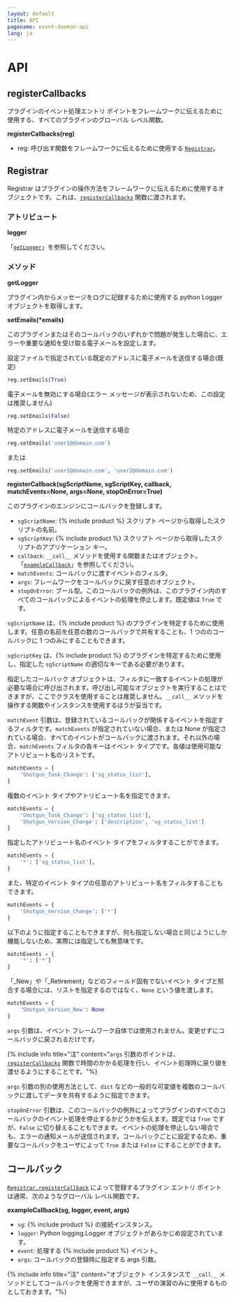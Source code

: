 ```yaml
---
layout: default
title: API
pagename: event-daemon-api
lang: ja
---
```


# API

<a id="registerCallbacks"></a>

## registerCallbacks

プラグインのイベント処理エントリ ポイントをフレームワークに伝えるために使用する、すべてのプラグインのグローバル レベル関数。

**registerCallbacks(reg)**

- reg: 呼び出す関数をフレームワークに伝えるために使用する [`Registrar`](#Registrar)。

<a id="Registrar"></a>

## Registrar

Registrar はプラグインの操作方法をフレームワークに伝えるために使用するオブジェクトです。これは、[`registerCallbacks`](#registerCallbacks) 関数に渡されます。

### アトリビュート

<a id="logger"></a>
**logger**

「[`getLogger`](#getLogger)」を参照してください。

### メソッド

<a id="getLogger"></a>
**getLogger**

プラグイン内からメッセージをログに記録するために使用する python Logger オブジェクトを取得します。

**setEmails(\*emails)**

このプラグインまたはそのコールバックのいずれかで問題が発生した場合に、エラーや重要な通知を受け取る電子メールを設定します。

設定ファイルで指定されている既定のアドレスに電子メールを送信する場合(既定)

```python
reg.setEmails(True)
```

電子メールを無効にする場合(エラー メッセージが表示されないため、この設定は推奨しません)

```python
reg.setEmails(False)
```

特定のアドレスに電子メールを送信する場合

```python
reg.setEmails('user1@domain.com')
```

または

```python
reg.setEmails('user1@domain.com', 'user2@domain.com')
```

<a id="registerCallback"></a>
**registerCallback(sgScriptName, sgScriptKey, callback, matchEvents=None, args=None, stopOnError=True)**

このプラグインのエンジンにコールバックを登録します。

- `sgScriptName`: {% include product %} スクリプト ページから取得したスクリプトの名前。
- `sgScriptKey`: {% include product %} スクリプト ページから取得したスクリプトのアプリケーション キー。
- `callback`: `__call__` メソッドを使用する関数またはオブジェクト。「[`exampleCallback`](#exampleCallback)」を参照してください。
- `matchEvents`: コールバックに渡すイベントのフィルタ。
- `args`: フレームワークをコールバックに戻す任意のオブジェクト。
- `stopOnError`: ブール型。このコールバックの例外は、このプラグイン内のすべてのコールバックによるイベントの処理を停止します。既定値は `True` です。

`sgScriptName` は、{% include product %} のプラグインを特定するために使用します。任意の名前を任意の数のコールバックで共有することも、1 つののコールバックに 1 つのみにすることもできます。

`sgScriptKey` は、{% include product %} のプラグインを特定するために使用し、指定した `sgScriptName` の適切なキーである必要があります。

指定したコールバック オブジェクトは、フィルタに一致するイベントの処理が必要な場合に呼び出されます。呼び出し可能なオブジェクトを実行することはできますが、ここでクラスを使用することは推奨しません。`__call__` メソッドを操作する関数やインスタンスを使用するほうが妥当です。

`matchEvent` 引数は、登録されているコールバックが関係するイベントを指定するフィルタです。`matchEvents` が指定されていない場合、または None が指定されている場合、すべてのイベントがコールバックに渡されます。それ以外の場合、`matchEvents` フィルタの各キーはイベント タイプです。各値は使用可能なアトリビュート名のリストです。

```python
matchEvents = {
    'Shotgun_Task_Change': ['sg_status_list'],
}
```

複数のイベント タイプやアトリビュート名を指定できます。

```python
matchEvents = {
    'Shotgun_Task_Change': ['sg_status_list'],
    'Shotgun_Version_Change': ['description', 'sg_status_list']
}
```

指定したアトリビュート名のイベント タイプをフィルタすることができます。

```python
matchEvents = {
    '*': ['sg_status_list'],
}
```

また、特定のイベント タイプの任意のアトリビュート名をフィルタすることもできます。

```python
matchEvents = {
    'Shotgun_Version_Change': ['*']
}
```

以下のように指定することもできますが、何も指定しない場合と同じようにしか機能しないため、実際には指定しても無意味です。

```python
matchEvents = {
    '*': ['*']
}
```

「\_New」や「\_Retirement」などのフィールド固有でないイベント タイプと照合する場合には、リストを指定するのではなく、`None` という値を渡します。

```python
matchEvents = {
    'Shotgun_Version_New': None
}
```

`args` 引数は、イベント フレームワーク自体では使用されません。変更せずにコールバックに戻されるだけです。

{% include info title="注" content="`args` 引数のポイントは、[`registerCallbacks`](#registerCallbacks) 関数で時間のかかる処理を行い、イベント処理時に戻り値を渡せるようにすることです。"%}

`args` 引数の別の使用方法として、`dict` などの一般的な可変値を複数のコールバックに渡してデータを共有するように指定できます。

`stopOnError` 引数は、このコールバックの例外によってプラグインのすべてのコールバックのイベント処理を停止するかどうかを伝えます。既定では `True` ですが、`False` に切り替えることもできます。イベントの処理を停止しない場合でも、エラーの通知メールが送信されます。コールバックごとに設定するため、重要なコールバックをユーザによって `True` または `False` にすることができます。

<a id="Callback"></a>

## コールバック

[`Registrar.registerCallback`](#registerCallback) によって登録するプラグイン エントリ ポイントは通常、次のようなグローバル レベル関数です。

<a id="exampleCallback"></a>
**exampleCallback(sg, logger, event, args)**

- `sg`: {% include product %} の接続インスタンス。
- `logger`: Python logging.Logger オブジェクトがあらかじめ設定されています。
- `event`: 処理する {% include product %} イベント。
- `args`: コールバックの登録時に指定する args 引数。

{% include info title="注" content="オブジェクト インスタンスで `__call__` メソッドとしてコールバックを使用できますが、ユーザの演習のみに使用するものとしておきます。"%}
